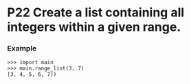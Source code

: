 # P22 Create a list containing all integers within a given range.

### Example
```
>>> import main
>>> main.range_list(3, 7)
[3, 4, 5, 6, 7])
```
